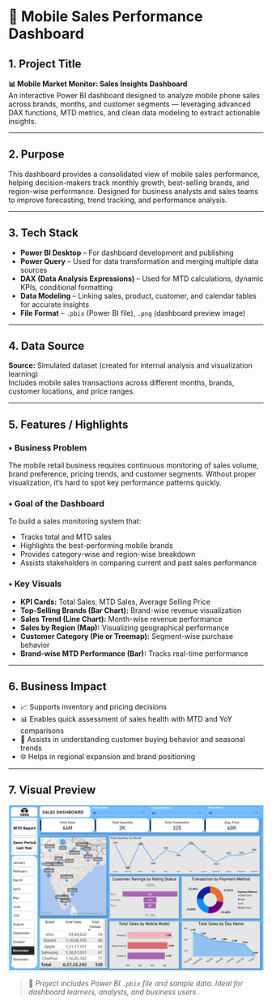 # 📱 Mobile Sales Performance Dashboard

## 1. Project Title
**📊 Mobile Market Monitor: Sales Insights Dashboard**  
An interactive Power BI dashboard designed to analyze mobile phone sales across brands, months, and customer segments — leveraging advanced DAX functions, MTD metrics, and clean data modeling to extract actionable insights.

---

## 2. Purpose
This dashboard provides a consolidated view of mobile sales performance, helping decision-makers track monthly growth, best-selling brands, and region-wise performance. Designed for business analysts and sales teams to improve forecasting, trend tracking, and performance analysis.

---

## 3. Tech Stack
- **Power BI Desktop** – For dashboard development and publishing  
- **Power Query** – Used for data transformation and merging multiple data sources  
- **DAX (Data Analysis Expressions)** – Used for MTD calculations, dynamic KPIs, conditional formatting  
- **Data Modeling** – Linking sales, product, customer, and calendar tables for accurate insights  
- **File Format** – `.pbix` (Power BI file), `.png` (dashboard preview image)

---

## 4. Data Source
**Source:** Simulated dataset (created for internal analysis and visualization learning)  
Includes mobile sales transactions across different months, brands, customer locations, and price ranges.

---

## 5. Features / Highlights

### • Business Problem
The mobile retail business requires continuous monitoring of sales volume, brand preference, pricing trends, and customer segments. Without proper visualization, it’s hard to spot key performance patterns quickly.

### • Goal of the Dashboard
To build a sales monitoring system that:  
- Tracks total and MTD sales  
- Highlights the best-performing mobile brands  
- Provides category-wise and region-wise breakdown  
- Assists stakeholders in comparing current and past sales performance

### • Key Visuals
- **KPI Cards:** Total Sales, MTD Sales, Average Selling Price  
- **Top-Selling Brands (Bar Chart):** Brand-wise revenue visualization  
- **Sales Trend (Line Chart):** Month-wise revenue performance  
- **Sales by Region (Map):** Visualizing geographical performance  
- **Customer Category (Pie or Treemap):** Segment-wise purchase behavior  
- **Brand-wise MTD Performance (Bar):** Tracks real-time performance

---

## 6. Business Impact
- 📈 Supports inventory and pricing decisions  
- 📊 Enables quick assessment of sales health with MTD and YoY comparisons  
- 🧠 Assists in understanding customer buying behavior and seasonal trends  
- 🌐 Helps in regional expansion and brand positioning

---

## 7. Visual Preview
![Mobile Sales Dashboard](https://github.com/Paban025/Mobile-Sales_Dashboard/blob/main/Mobile%20Sales%20Dashboard.png)

> 📁 *Project includes Power BI `.pbix` file and sample data. Ideal for dashboard learners, analysts, and business users.*
